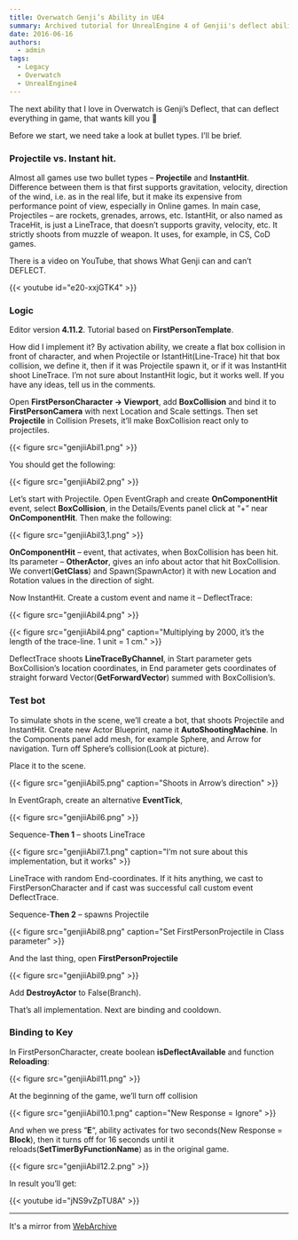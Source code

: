 ```yaml
---
title: Overwatch Genji’s Ability in UE4
summary: Archived tutorial for UnrealEngine 4 of Genjii's deflect ability
date: 2016-06-16
authors:
  - admin
tags:
  - Legacy
  - Overwatch
  - UnrealEngine4
---
```


The next ability that I love in Overwatch is Genji’s Deflect, that can deflect everything in game, that wants kill you 🙂

Before we start, we need take a look at bullet types. I’ll be brief.

### Projectile vs. Instant hit.

Almost all games use two bullet types – **Projectile** and **InstantHit**. Difference between them is that first supports gravitation, velocity, direction of the wind, i.e. as in the real life, but it make its expensive from performance point of view, especially in Online games. In main case, Projectiles – are rockets, grenades, arrows, etc. IstantHit, or also named as TraceHit, is just a LineTrace, that doesn’t supports gravity, velocity, etc. It strictly shoots from muzzle of weapon. It uses, for example, in CS, CoD games. 

There is a video on YouTube, that shows What Genji can and can’t DEFLECT.

{{< youtube id="e20-xxjGTK4" >}}

### Logic

Editor version **4.11.2**.
Tutorial based on **FirstPersonTemplate**.

How did I implement it? By activation ability, we create a flat box collision in front of character, and when Projectile or IstantHit(Line-Trace) hit that box collision, we define it, then if it was Projectile spawn it, or if it was InstantHit shoot LineTrace. I’m not sure about InstantHit logic, but it works well. If you have any ideas, tell us in the comments.

Open **FirstPersonCharacter -> Viewport**, add **BoxCollision** and bind it to **FirstPersonCamera** with next Location and Scale settings. Then set **Projectile** in Collision Presets, it’ll make BoxCollision react only to projectiles.

{{< figure src="genjiiAbil1.png" >}}

You should get the following:

{{< figure src="genjiiAbil2.png" >}}

Let’s start with Projectile. Open EventGraph and create **OnComponentHit** event, select **BoxCollision**, in the Details/Events panel click at “+” near **OnComponentHit**. Then make the following:

{{< figure src="genjiiAbil3,1.png" >}}

 **OnComponentHit** – event, that activates, when BoxCollision has been hit. Its parameter – **OtherActor**, gives an info about actor that hit BoxCollision. We convert(**GetClass**) and Spawn(SpawnActor) it with new Location and Rotation values in the direction of sight.

Now InstantHit. Create a custom event and name it – DeflectTrace:

{{< figure src="genjiiAbil4.png" >}}

{{< figure src="genjiiAbil4.png" caption="Multiplying by 2000, it’s the length of the trace-line. 1 unit = 1 cm." >}}

DeflectTrace shoots **LineTraceByChannel**, in Start parameter gets BoxCollision’s location coordinates, in End parameter gets coordinates of straight forward Vector(**GetForwardVector**) summed with BoxCollision’s.

### Test bot

To simulate shots in the scene, we’ll create a bot, that shoots Projectile and InstantHit. Create new Actor Blueprint, name it **AutoShootingMachine**. In the Components panel add mesh, for example Sphere, and Arrow for navigation. Turn off Sphere’s collision(Look at picture).

Place it to the scene.

{{< figure src="genjiiAbil5.png" caption="Shoots in Arrow’s direction" >}}

In EventGraph, create an alternative **EventTick**,

{{< figure src="genjiiAbil6.png" >}}

Sequence-**Then 1** – shoots LineTrace

{{< figure src="genjiiAbil7.1.png" caption="I’m not sure about this implementation, but it works" >}}

  LineTrace with random End-coordinates. If it hits anything, we cast to FirstPersonCharacter and if cast was successful call custom event DeflectTrace.

Sequence-**Then 2** – spawns Projectile

{{< figure src="genjiiAbil8.png" caption="Set FirstPersonProjectile in Class parameter" >}}

And the last thing, open **FirstPersonProjectile**

{{< figure src="genjiiAbil9.png" >}}

Add **DestroyActor** to False(Branch).

That’s all implementation. Next are binding and cooldown.

### Binding to Key

In FirstPersonCharacter, create boolean **isDeflectAvailable** and function **Reloading**:

{{< figure src="genjiiAbil11.png" >}}

At the beginning of the game, we’ll turn off collision

{{< figure src="genjiiAbil10.1.png" caption="New Response = Ignore" >}}

And when we press “**E**“, ability activates for two seconds(New Response = **Block**), then it turns off for 16 seconds until it reloads(**SetTimerByFunctionName**) as in the original game.

{{< figure src="genjiiAbil12.2.png" >}}

In result you’ll get:

{{< youtube id="jNS9vZpTU8A" >}}

---
It's a mirror from [WebArchive](https://web.archive.org/web/20190314001105/http://iryos-workshop.com/en/genjiis-ability/)